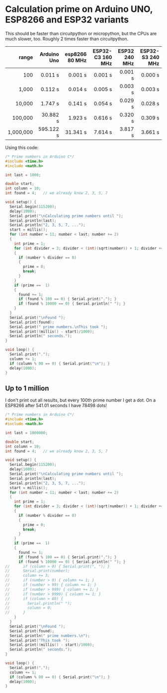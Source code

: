 # Calculation prime on Arduino UNO, ESP8266 and ESP32 variants

This should be faster than circuitpython or micropython, but the CPUs are much slower, too. Roughly 2 times faster than circuitpython.

|     range | Arduino Uno | esp8266 80 MHz | ESP32-C3 160 MHz | ESP32 240 MHz | ESP32-S3 240 MHz |
|----------:|------------:|---------------:|-----------------:|--------------:|-----------------:|
|       100 |     0.011 s |        0.001 s |          0.001 s |       0.001 s |          0.000 s |
|     1,000 |     0.112 s |        0.014 s |          0.005 s |       0.003 s |          0.003 s |
|    10,000 |     1.747 s |        0.141 s |          0.054 s |       0.029 s |          0.028 s |
|   100,000 |    30.882 s |        1.923 s |          0.616 s |       0.320 s |          0.309 s |
| 1,000,000 |   595.122 s |       31.341 s |          7.614 s |       3.817 s |          3.661 s |

Using this code:

``` c
/* Prime numbers in Arduino C*/
#include <time.h>
#include <math.h>

int last = 1000;

double start;
int column = 10;
int found = 4;   // we already know 2, 3, 5, 7

void setup() {
  Serial.begin(115200);
  delay(1000);
  Serial.print("\nCalculating prime numbers until ");
  Serial.println(last);
  Serial.println("2, 3, 5, 7, ...");
  start = millis();
  for (int number = 11; number < last; number += 2)
  {
    int prime = 1;
    for (int divider = 3; divider < (int)(sqrt(number)) + 1; divider += 2)
    {
      if (number % divider == 0)
      {
        prime = 0;
        break;
      }
    }
    if (prime ==  1)
    {
      found += 1;
      if (found % 100 == 0) { Serial.print("."); }
      if (found % 10000 == 0) { Serial.println(" "); }
    }
  }
  Serial.print("\nFound ");
  Serial.print(found);
  Serial.print(" prime numbers.\nThis took ");
  Serial.print((millis() - start)/1000);
  Serial.println(" seconds.");
}

void loop() {
  Serial.print(".");
  column += 1;
  if (column % 80 == 0) { Serial.print("\n"); }
  delay(1000);
}
```

## Up to 1 million

I don't print out all results, but every 100th prime number I get a dot. On a ESP8266 after 541.01 seconds I have 78498 dots!

``` c
/* Prime numbers in Arduino C*/
#include <time.h>
#include <math.h>

int last = 1000000;

double start;
int column = 10;
int found = 4;   // we already know 2, 3, 5, 7

void setup() {
  Serial.begin(115200);
  delay(1000);
  Serial.print("\nCalculating prime numbers until ");
  Serial.println(last);
  Serial.println("2, 3, 5, 7, ...");
  start = millis();
  for (int number = 11; number < last; number += 2)
  {
    int prime = 1;
    for (int divider = 3; divider < (int)(sqrt(number)) + 1; divider += 2)
    {
      if (number % divider == 0)
      {
        prime = 0;
        break;
      }
    }
    if (prime ==  1)
    {
      found += 1;
      if (found % 100 == 0) { Serial.print("."); }
      if (found % 10000 == 0) { Serial.println(" "); }
//      if (column > 0) { Serial.print(", "); }
//      Serial.print(number);
//      column += 3;
//      if (number > 9) { column += 1; }
//      if (number > 99) { column += 1; }
//      if (number > 999) { column += 1; }
//      if (number > 9999) { column += 1; }
//      if (column > 80) { 
//        Serial.println(" "); 
//        column = 0;
//      }      
    }
  }
  Serial.print("\nFound ");
  Serial.print(found);
  Serial.println(" prime numbers.\n");
  Serial.print("This took ");
  Serial.print((millis() - start)/1000);
  Serial.println(" seconds.");
}

void loop() {
  Serial.print(".");
  column += 1;
  if (column % 80 == 0) { Serial.print("\n"); }
  delay(1000);
}

```
